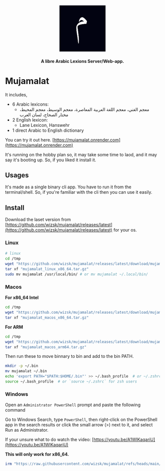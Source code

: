<p align="center"><a src="https://github.com/wizsk/mujamalat/releases/latest"><img src="./pub/fav.png" width="150"></a></p>

<h4 align="center">A libre Arabic Lexions Server/Web-app.</h4>

# Mujamalat

It includes,

- 6 Arabic lexicons:
    - معجم الغني، معجم اللغة العربية المعاصرة، معجم الوسيط، معجم المحيط، مختار الصحاح، لسان العرب
- 2 English lexicon:
    - Lane Lexicon, Hanswehr
- 1 direct Arabic to English dictionary

You can try it out here. [https://mujamalat.onrender.com](https://mujamalat.onrender.com)

It's running on the hobby plan so, it may take some time to laod, and it may say it's booting up. So, if you liked it
install it.

## Usages

It's made as a single binary cli app. You have to run it from the terminal/shell.
So, if you're familiar with the cli then you can use it easily.


## Install

Download the laset version from [https://github.com/wizsk/mujamalat/releases/latest](https://github.com/wizsk/mujamalat/releases/latest) for your os.

### Linux

```bash
# linux
cd /tmp
wget "https://github.com/wizsk/mujamalat/releases/latest/download/mujamalat_linux_x86_64.tar.gz"
tar xf "mujamalat_linux_x86_64.tar.gz"
sudo mv mujamalat /usr/local/bin/ # or mv mujamalat ~/.local/bin/
```


### Macos

**For x86_64 Intel**

```sh
cd /tmp
wget "https://github.com/wizsk/mujamalat/releases/latest/download/mujamalat_macos_x86_64.tar.gz"
tar xf "mujamalat_macos_x86_64.tar.gz"
```
**For ARM**

```sh
cd /tmp
wget "https://github.com/wizsk/mujamalat/releases/latest/download/mujamalat_macos_arm64.tar.gz"
tar xf "mujamalat_macos_arm64.tar.gz"
```
Then run these to move binnary to bin and add to the bin PATH.

```sh
mkdir -p ~/.bin
mv mujamalat ~/.bin
echo 'export PATH="$PATH:$HOME/.bin"' >> ~/.bash_profile  # or ~/.zshrc for zsh users
source ~/.bash_profile  # or `source ~/.zshrc` for zsh users
```

### Windows

Open an `Administrator PowerShell` prompt and paste the following command

Go to Windows Search, type `PowerShell`, then right-click on the PowerShell app
in the search results or click the small arrow (>) next to it, and select Run as Administrator.

If your unsure what to do watch the video: [https://youtu.be/A1WIKaqariU](https://youtu.be/A1WIKaqariU)

**This will only work for x86_64.**

```ps1
irm "https://raw.githubusercontent.com/wizsk/mujamalat/refs/heads/main/install.ps1" | iex
```
